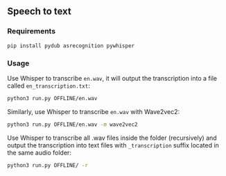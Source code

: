 ## Speech to text

### Requirements

```
pip install pydub asrecognition pywhisper
```

### Usage

Use Whisper to transcribe `en.wav`,  it will output the transcription into a file called `en_transcription.txt`:

```bash
python3 run.py OFFLINE/en.wav
```

Similarly, use Whisper to transcribe `en.wav` with Wave2vec2:

```bash
python3 run.py OFFLINE/en.wav -m wave2vec2
```

Use Whisper to transcribe all .wav files inside the folder (recursively) and output the transcription into text files with  `_transcription` suffix located in the same audio folder:

```bash
python3 run.py OFFLINE/ -r
```

